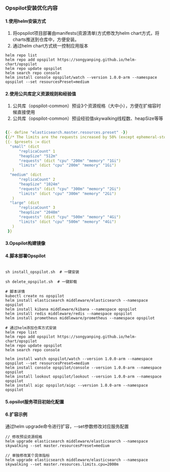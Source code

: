 ### Opspilot安装优化内容

#### 1.使用helm安装方式
1. 将opspilot项目部署由manifests(资源清单)方式修改为helm chart方式，将charts推送到仓库中，方便安装。
2. 通过helm chart方式统一控制应用版本

```shell
helm repo list
helm repo add opspilot https://songyanping.github.io/helm-chart/opspilot
helm repo update opspilot 
helm search repo console
helm install console opspilot/watch --version 1.0.0-arm --namespace opspilot --set resourcesPreset=medium
```

#### 2.使用公共库定义资源规则和经验值
1. 公共库（opspilot-common）预设3个资源规格（大中小），方便在扩缩容时候直接使用
2. 公共库（opspilot-common）预设经验值skywalking线程数、heapSize等等
```yaml

{{- define "elasticsearch.master.resources.preset" -}}
{{/* The limits are the requests increased by 50% (except ephemeral-storage and xlarge/2xlarge sizes)*/}}
{{- $presets := dict
  "small" (dict
      "replicaCount" 1
      "heapSize" "512m"
      "requests" (dict "cpu" "200m" "memory" "1Gi")
      "limits" (dict "cpu" "200m" "memory" "1Gi")
   )
  "medium" (dict
      "replicaCount" 2
      "heapSize" "1024m"
      "requests" (dict "cpu" "300m" "memory" "2Gi")
      "limits" (dict "cpu" "300m" "memory" "2Gi")
   )
  "large" (dict
      "replicaCount" 3
      "heapSize" "2048m"
      "requests" (dict "cpu" "500m" "memory" "4Gi")
      "limits" (dict "cpu" "500m" "memory" "4Gi")
   )
 }}

```

#### 3.Opspilot构建镜像

#### 4.脚本部署Opspilot
```shell

sh install_opspilot.sh  # 一键安装

sh delete_opspilot.sh  # 一键卸载

```


```shell
# 脚本详情
kubectl create ns opspilot
helm install elasticsearch middleware/elasticsearch --namespace opspilot 
helm install kibana middleware/kibana --namespace opspilot
helm install redis middleware/redis --namespace opspilot
helm install prometheus middleware/prometheus --namespace opspilot

# 通过helm添加仓库方式安装
helm repo list
helm repo add opspilot https://songyanping.github.io/helm-chart/opspilot
helm repo update opspilot 
helm search repo console

helm install watch opspilot/watch --version 1.0.0-arm --namespace opspilot --set resourcesPreset=medium
helm install console opspilot/console --version 1.0.0-arm --namespace opspilot
helm install lookout opspilot/lookout --version 1.0.0-arm --namespace opspilot
helm install aigc opspilot/aigc --version 1.0.0-arm --namespace opspilot
```

#### 5.opsilot服务项目初始化配置


#### 6.扩容示例
通过helm upgrade命令进行扩容，--set参数修改对应服务配置
```shell
// 修改预设资源规格
helm upgrade elasticsearch middleware/elasticsearch --namespace skywalking --set master.resourcesPreset=medium

// 单独修改某个具体指标
helm upgrade elasticsearch middleware/elasticsearch --namespace skywalking --set master.resources.limits.cpu=2000m
```